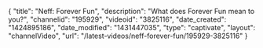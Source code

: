 {
    "title": "Neff: Forever Fun",
    "description": "What does Forever Fun mean to you?",
    "channelid": "195929",
    "videoid": "3825116",
    "date_created": "1424895186",
    "date_modified": "1431447035",
    "type": "captivate",
    "layout": "channelVideo",
    "url": "\/latest-videos\/neff-forever-fun\/195929-3825116"
}